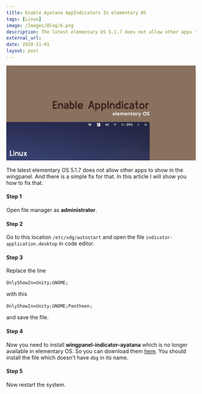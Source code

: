 ```yaml
---
title: Enable Ayatana AppIndicators In elementary OS
tags: [Linux]
image: /Images/Blog/6.png
description: The latest elementary OS 5.1.7 does not allow other apps to show in the wingpanel.
external_url:
date: 2020-11-01
layout: post
---
```

![alt text](/Images/Blog/6.png "1")

The latest elementary OS 5.1.7 does not allow other apps to show in the wingpanel. And there is a simple fix for that. In this article I will show you how to fix that.

#### Step 1

Open file manager as **administrator**.

#### Step 2

Go to this location ``/etc/xdg/autostart`` and open the file `indicator-application.desktop` in code editor.

#### Step 3

Replace the line

`OnlyShowIn=Unity;GNOME;`

with this

`OnlyShowIn=Unity;GNOME;Pantheon;`

and save the file.

#### Step 4

Now you need to install **wingpanel-indicator-ayatana** which is no longer available in elementary OS. So you can download them [here](http://ppa.launchpad.net/elementary-os/stable/ubuntu/pool/main/w/wingpanel-indicator-ayatana/). You should install the file which doesn't have `dbg` in its name.

#### Step 5

Now restart the system.